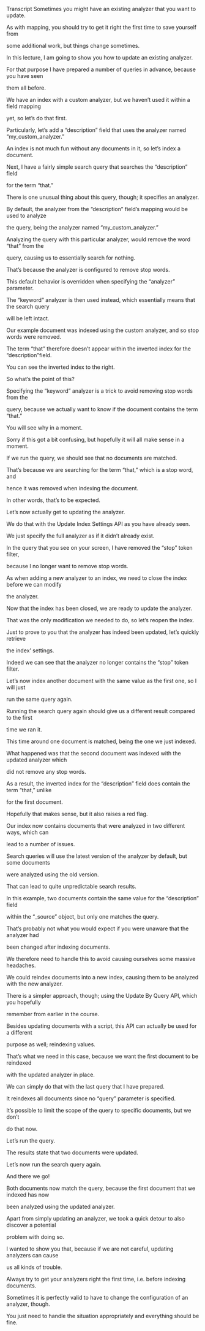Transcript
Sometimes you might have an existing analyzer that you want to update.

As with mapping, you should try to get it right the first time to save yourself from

some additional work, but things change sometimes.

In this lecture, I am going to show you how to update an existing analyzer.

For that purpose I have prepared a number of queries in advance, because you have seen

them all before.

We have an index with a custom analyzer, but we haven’t used it within a field mapping

yet, so let’s do that first.

Particularly, let’s add a “description” field that uses the analyzer named “my_custom_analyzer.”

An index is not much fun without any documents in it, so let’s index a document.

Next, I have a fairly simple search query that searches the “description” field

for the term “that.”

There is one unusual thing about this query, though; it specifies an analyzer.

By default, the analyzer from the “description” field’s mapping would be used to analyze

the query, being the analyzer named “my_custom_analyzer.”

Analyzing the query with this particular analyzer, would remove the word “that” from the

query, causing us to essentially search for nothing.

That’s because the analyzer is configured to remove stop words.

This default behavior is overridden when specifying the “analyzer” parameter.

The “keyword” analyzer is then used instead, which essentially means that the search query

will be left intact.

Our example document was indexed using the custom analyzer, and so stop words were removed.

The term “that” therefore doesn’t appear within the inverted index for the “description”field.

You can see the inverted index to the right.

So what’s the point of this?

Specifying the “keyword” analyzer is a trick to avoid removing stop words from the

query, because we actually want to know if the document contains the term “that.”

You will see why in a moment.

Sorry if this got a bit confusing, but hopefully it will all make sense in a moment.

If we run the query, we should see that no documents are matched.

That’s because we are searching for the term “that,” which is a stop word, and

hence it was removed when indexing the document.

In other words, that’s to be expected.

Let’s now actually get to updating the analyzer.

We do that with the Update Index Settings API as you have already seen.

We just specify the full analyzer as if it didn’t already exist.

In the query that you see on your screen, I have removed the “stop” token filter,

because I no longer want to remove stop words.

As when adding a new analyzer to an index, we need to close the index before we can modify

the analyzer.

Now that the index has been closed, we are ready to update the analyzer.

That was the only modification we needed to do, so let’s reopen the index.

Just to prove to you that the analyzer has indeed been updated, let’s quickly retrieve

the index’ settings.

Indeed we can see that the analyzer no longer contains the “stop” token filter.

Let’s now index another document with the same value as the first one, so I will just

run the same query again.

Running the search query again should give us a different result compared to the first

time we ran it.

This time around one document is matched, being the one we just indexed.

What happened was that the second document was indexed with the updated analyzer which

did not remove any stop words.

As a result, the inverted index for the “description” field does contain the term “that,” unlike

for the first document.

Hopefully that makes sense, but it also raises a red flag.

Our index now contains documents that were analyzed in two different ways, which can

lead to a number of issues.

Search queries will use the latest version of the analyzer by default, but some documents

were analyzed using the old version.

That can lead to quite unpredictable search results.

In this example, two documents contain the same value for the “description” field

within the “_source” object, but only one matches the query.

That’s probably not what you would expect if you were unaware that the analyzer had

been changed after indexing documents.

We therefore need to handle this to avoid causing ourselves some massive headaches.

We could reindex documents into a new index, causing them to be analyzed with the new analyzer.

There is a simpler approach, though; using the Update By Query API, which you hopefully

remember from earlier in the course.

Besides updating documents with a script, this API can actually be used for a different

purpose as well; reindexing values.

That’s what we need in this case, because we want the first document to be reindexed

with the updated analyzer in place.

We can simply do that with the last query that I have prepared.

It reindexes all documents since no “query” parameter is specified.

It’s possible to limit the scope of the query to specific documents, but we don’t

do that now.

Let’s run the query.

The results state that two documents were updated.

Let’s now run the search query again.

And there we go!

Both documents now match the query, because the first document that we indexed has now

been analyzed using the updated analyzer.

Apart from simply updating an analyzer, we took a quick detour to also discover a potential

problem with doing so.

I wanted to show you that, because if we are not careful, updating analyzers can cause

us all kinds of trouble.

Always try to get your analyzers right the first time, i.e. before indexing documents.

Sometimes it is perfectly valid to have to change the configuration of an analyzer, though.

You just need to handle the situation appropriately and everything should be fine.

